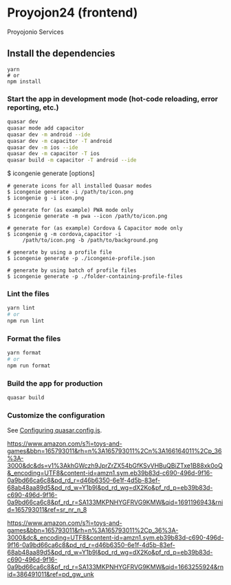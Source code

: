 # Proyojon24 (frontend)

Proyojonio Services

## Install the dependencies

```bashs
yarn
# or
npm install
```

### Start the app in development mode (hot-code reloading, error reporting, etc.)

```bash
quasar dev
quasar mode add capacitor
quasar dev -m android --ide
quasar dev -m capacitor -T android
quasar dev -m ios --ide
quasar dev -m capacitor -T ios
quasar build -m capacitor -T android --ide
```

<!-- generate icon -->

$ icongenie generate [options]

    # generate icons for all installed Quasar modes
    $ icongenie generate -i /path/to/icon.png
    $ icongenie g -i icon.png

    # generate for (as example) PWA mode only
    $ icongenie generate -m pwa --icon /path/to/icon.png

    # generate for (as example) Cordova & Capacitor mode only
    $ icongenie g -m cordova,capacitor -i
         /path/to/icon.png -b /path/to/background.png

    # generate by using a profile file
    $ icongenie generate -p ./icongenie-profile.json

    # generate by using batch of profile files
    $ icongenie generate -p ./folder-containing-profile-files

### Lint the files

```bash
yarn lint
# or
npm run lint
```

### Format the files

```bash
yarn format
# or
npm run format
```

### Build the app for production

```bash
quasar build
```

### Customize the configuration

See [Configuring quasar.config.js](https://v2.quasar.dev/quasar-cli-vite/quasar-config-js).


https://www.amazon.com/s?i=toys-and-games&bbn=165793011&rh=n%3A165793011%2Cn%3A166164011%2Cp_36%3A-3000&dc&ds=v1%3AkhGWczh9JprZrZX54bGfKSvVHBuQBiZTxe1B88xk0oQ&_encoding=UTF8&content-id=amzn1.sym.eb39b83d-c690-496d-9f16-0a9bd66ca6c8&pd_rd_r=d46b6350-6e1f-4d5b-83ef-68ab48aa89d5&pd_rd_w=Y1b9l&pd_rd_wg=dX2Ko&pf_rd_p=eb39b83d-c690-496d-9f16-0a9bd66ca6c8&pf_rd_r=SA133MKPNHYGFRVG9KMW&qid=1691196943&rnid=165793011&ref=sr_nr_n_8

https://www.amazon.com/s?i=toys-and-games&bbn=165793011&rh=n%3A165793011%2Cp_36%3A-3000&dc&_encoding=UTF8&content-id=amzn1.sym.eb39b83d-c690-496d-9f16-0a9bd66ca6c8&pd_rd_r=d46b6350-6e1f-4d5b-83ef-68ab48aa89d5&pd_rd_w=Y1b9l&pd_rd_wg=dX2Ko&pf_rd_p=eb39b83d-c690-496d-9f16-0a9bd66ca6c8&pf_rd_r=SA133MKPNHYGFRVG9KMW&qid=1663255924&rnid=386491011&ref=pd_gw_unk
